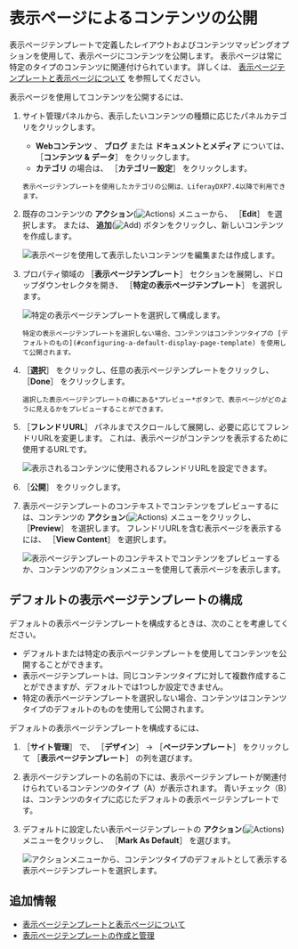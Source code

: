 # 表示ページによるコンテンツの公開

表示ページテンプレートで定義したレイアウトおよびコンテンツマッピングオプションを使用して、表示ページにコンテンツを公開します。 表示ページは常に特定のタイプのコンテンツに関連付けられています。 詳しくは、 [表示ページテンプレートと表示ページについて](./about-display-page-templates-and-display-pages.md) を参照してください。

表示ページを使用してコンテンツを公開するには、

1. サイト管理パネルから、表示したいコンテンツの種類に応じたパネルカテゴリをクリックします。

    - **Webコンテンツ** 、 **ブログ** または **ドキュメントとメディア** については、 ［**コンテンツ & データ**］ をクリックします。
    - **カテゴリ** の場合は、 ［**カテゴリー設定**］ をクリックします。

    ```{note}
    表示ページテンプレートを使用したカテゴリの公開は、LiferayDXP7.4以降で利用できます。
    ```

1. 既存のコンテンツの **アクション**(![Actions](../../../images/icon-actions.png)) メニューから、 ［**Edit**］ を選択します。 または、 **追加**(![Add](../../../images/icon-add.png)) ボタンをクリックし、新しいコンテンツを作成します。

    ![表示ページを使用して表示したいコンテンツを編集または作成します。](./publishing-content-with-display-pages/images/03.png)

1. プロパティ領域の ［**表示ページテンプレート**］ セクションを展開し、ドロップダウンセレクタを開き、 ［**特定の表示ページテンプレート**］ を選択します。

    ![特定の表示ページテンプレートを選択して構成します。](./publishing-content-with-display-pages/images/01.png)

    ```{note}
    特定の表示ページテンプレートを選択しない場合、コンテンツはコンテンツタイプの [デフォルトのもの](#configuring-a-default-display-page-template) を使用して公開されます。
   ```

1. ［**選択**］ をクリックし、任意の表示ページテンプレートをクリックし、 ［**Done**］ をクリックします。

    ```{tip}
    選択した表示ページテンプレートの横にある*プレビュー*ボタンで、表示ページがどのように見えるかをプレビューすることができます。
    ```

1. ［**フレンドリURL**］ パネルまでスクロールして展開し、必要に応じてフレンドリURLを変更します。 これは、表示ページがコンテンツを表示するために使用するURLです。

    ![表示されるコンテンツに使用されるフレンドリURLを設定できます。](./publishing-content-with-display-pages/images/02.png)

1. ［**公開**］ をクリックします。
1. 表示ページテンプレートのコンテキストでコンテンツをプレビューするには、コンテンツの **アクション**(![Actions](../../../images/icon-actions.png)) メニューをクリックし、 ［**Preview**］ を選択します。 フレンドリURLを含む表示ページを表示するには、 ［**View Content**］ を選択します。

    ![表示ページテンプレートのコンテキストでコンテンツをプレビューするか、コンテンツのアクションメニューを使用して表示ページを表示します。](./publishing-content-with-display-pages/images/04.png)

## デフォルトの表示ページテンプレートの構成

デフォルトの表示ページテンプレートを構成するときは、次のことを考慮してください。

- デフォルトまたは特定の表示ページテンプレートを使用してコンテンツを公開することができます。
- 表示ページテンプレートは、同じコンテンツタイプに対して複数作成することができますが、デフォルトでは1つしか設定できません。
- 特定の表示ページテンプレートを選択しない場合、コンテンツはコンテンツタイプのデフォルトのものを使用して公開されます。

デフォルトの表示ページテンプレートを構成するには、

1. ［**サイト管理**］ で、 ［**デザイン**］ &rarr; ［**ページテンプレート**］ をクリックして ［**表示ページテンプレート**］ の列を選びます。
1. 表示ページテンプレートの名前の下には、表示ページテンプレートが関連付けられているコンテンツのタイプ（A）が表示されます。 青いチェック（B）は、コンテンツのタイプに応じたデフォルトの表示ページテンプレートです。
1. デフォルトに設定したい表示ページテンプレートの **アクション**(![Actions](../../../images/icon-actions.png))メニューをクリックし、 ［**Mark As Default**］ を選びます。

    ![アクションメニューから、コンテンツタイプのデフォルトとして表示する表示ページテンプレートを選択します。](./publishing-content-with-display-pages/images/05.png)

## 追加情報

- [表示ページテンプレートと表示ページについて](./about-display-page-templates-and-display-pages.md)
- [表示ページテンプレートの作成と管理](./creating-and-managing-display-page-templates.md)
